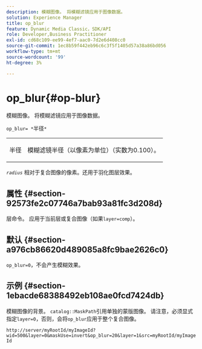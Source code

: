 ```yaml
---
description: 模糊图像。 将模糊滤镜应用于图像数据。
solution: Experience Manager
title: op_blur
feature: Dynamic Media Classic，SDK/API
role: Developer,Business Practitioner
exl-id: cd68c109-ee99-4ef7-aac0-7d2e6d408cc0
source-git-commit: 1ec8b59f442eb96c6c3f5f1405d57a38a86bd056
workflow-type: tm+mt
source-wordcount: '99'
ht-degree: 3%

---
```


# op_blur{#op-blur}

模糊图像。 将模糊滤镜应用于图像数据。

`op_blur= *`半径`*`

<table id="simpletable_1DD41D819BE74130A77ECFC28486F70A"> 
 <tr class="strow"> 
  <td class="stentry"> <p><span class="varname"> 半径</span> </p> </td> 
  <td class="stentry"> <p>模糊滤镜半径（以像素为单位）（实数为0.100）。 </p></td> 
 </tr> 
</table>

*`radius`* 相对于复合图像的像素。还用于羽化图层效果。

## 属性 {#section-92573fe2c07746a7bab93a81fc3d208d}

层命令。 应用于当前层或复合图像（如果`layer=comp`）。

## 默认 {#section-a976cb86620d489085a8fc9bae2626c0}

`op_blur=0`，不会产生模糊效果。

## 示例 {#section-1ebacde68388492eb108ae0fcd7424db}

模糊图像的背景。 `catalog::MaskPath`引用单独的蒙版图像。 请注意，必须显式指定`layer=0`，否则，会将`op_blur`应用于整个复合图像。

`http://server/myRootId/myImageId?wid=500&layer=0&maskUse=invert&op_blur=20&layer=1&src=myRootId/myImageId`
